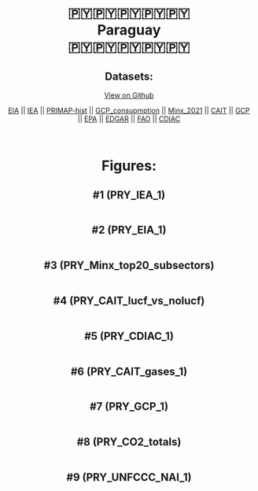 
<center>
<h1 align="center">
🇵🇾🇵🇾🇵🇾🇵🇾🇵🇾
<br>
Paraguay
<br>
🇵🇾🇵🇾🇵🇾🇵🇾🇵🇾
</h1>
<h2>Datasets:</h2>
<p><a href="https://github.com/dquintani/GreenhouseData/tree/master/country_data/PRY_Paraguay/data">View on Github</a>
<br></p><p><a href="data/PRY_EIA.csv">EIA</a> || <a href="data/PRY_IEA.csv">IEA</a> || <a href="data/PRY_PRIMAP-hist.csv">PRIMAP-hist</a> || <a href="data/PRY_GCP_consupmption.csv">GCP_consupmption</a> || <a href="data/PRY_Minx_2021.csv">Minx_2021</a> || <a href="data/PRY_CAIT.csv">CAIT</a> || <a href="data/PRY_GCP.csv">GCP</a> || <a href="data/PRY_EPA.csv">EPA</a> || <a href="data/PRY_EDGAR.csv">EDGAR</a> || <a href="data/PRY_FAO.csv">FAO</a> || <a href="data/PRY_CDIAC.csv">CDIAC</a></p><p><br></p>
<h1>Figures:</h1><h2>#1 (PRY_IEA_1)</h2>
<p><img alt="" src="figures/PRY_IEA_1.png" /></p><h2>#2 (PRY_EIA_1)</h2>
<p><img alt="" src="figures/PRY_EIA_1.png" /></p><h2>#3 (PRY_Minx_top20_subsectors)</h2>
<p><img alt="" src="figures/PRY_Minx_top20_subsectors.png" /></p><h2>#4 (PRY_CAIT_lucf_vs_nolucf)</h2>
<p><img alt="" src="figures/PRY_CAIT_lucf_vs_nolucf.png" /></p><h2>#5 (PRY_CDIAC_1)</h2>
<p><img alt="" src="figures/PRY_CDIAC_1.png" /></p><h2>#6 (PRY_CAIT_gases_1)</h2>
<p><img alt="" src="figures/PRY_CAIT_gases_1.png" /></p><h2>#7 (PRY_GCP_1)</h2>
<p><img alt="" src="figures/PRY_GCP_1.png" /></p><h2>#8 (PRY_CO2_totals)</h2>
<p><img alt="" src="figures/PRY_CO2_totals.png" /></p><h2>#9 (PRY_UNFCCC_NAI_1)</h2>
<p><img alt="" src="figures/PRY_UNFCCC_NAI_1.png" /></p>